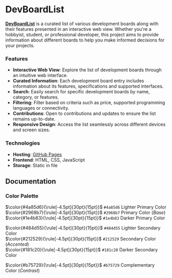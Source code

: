 # DevBoardList

[**DevBoardList**](https://frederikwolter.github.io/DevBoardList/) is a curated list of various development boards along with their features presented in an interactive web view. Whether you're a hobbyist, student, or professional developer, this project aims to provide information about different boards to help you make informed decisions for your projects.

### Features
- **Interactive Web View**: Explore the list of development boards through an intuitive web interface.
- **Curated Information**: Each development board entry includes information about its features, specifications and supported interfaces.
- **Search**: Easily search for specific development boards by name, category, or features.
- **Filtering**: Filter based on criteria such as price, supported programming languages or connectivity.
- **Contributions**: Open to contributions and updates to ensure the list remains up-to-date.
- **Responsive Design**: Access the list seamlessly across different devices and screen sizes.

### Technologies
- **Hosting**: [GitHub Pages](https://pages.github.com/)
- **Frontend**: HTML, CSS, JavaScript
- **Storage**: Static in file


## Documentation


### Color Palette

$\color{#4a85d6}{\rule[-4.5pt]{30pt}{15pt}}$ `#4a85d6` Lighter Primary Color<br>
$\color{#2968b7}{\rule[-4.5pt]{30pt}{15pt}}$ `#2968b7` Primary Color (*Base*)<br>
$\color{#1e4b83}{\rule[-4.5pt]{30pt}{15pt}}$ `#1e4b83` Darker Primary Color 

$\color{#484d55}{\rule[-4.5pt]{30pt}{15pt}}$ `#484d55` Lighter Secondary Color<br>
$\color{#212529}{\rule[-4.5pt]{30pt}{15pt}}$ `#212529` Secondary Color (*Accented*)<br>
$\color{#181c20}{\rule[-4.5pt]{30pt}{15pt}}$ `#181c20` Darker Secondary Color  

$\color{#b75729}{\rule[-4.5pt]{30pt}{15pt}}$ `#b75729` Complementary Color (*Contrast*)
